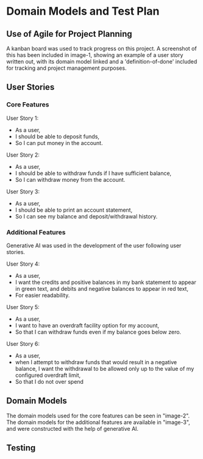 # Domain Models and Test Plan

## Use of Agile for Project Planning

A kanban board was used to track progress on this project. A screenshot of this has been included in image-1, showing an example of a user story written out, with its domain model linked and a 'definition-of-done' included for tracking and project management purposes.

## User Stories

### Core Features

User Story 1:

- As a user,
- I should be able to deposit funds,
- So I can put money in the account.

User Story 2:

- As a user,
- I should be able to withdraw funds if I have sufficient balance,
- So I can withdraw money from the account.

User Story 3:

- As a user,
- I should be able to print an account statement,
- So I can see my balance and deposit/withdrawal history.

### Additional Features

Generative AI was used in the development of the user following user stories.

User Story 4:

- As a user,
- I want the credits and positive balances in my bank statement to appear in green text, and debits and negative balances to appear in red text,
- For easier readability.

User Story 5:

- As a user,
- I want to have an overdraft facility option for my account,
- So that I can withdraw funds even if my balance goes below zero.

User Story 6:

- As a user,
- when I attempt to withdraw funds that would result in a negative balance, I want the withdrawal to be allowed only up to the value of my configured overdraft limit,
- So that I do not over spend

## Domain Models

The domain models used for the core features can be seen in "image-2". The domain models for the additional features are available in "image-3", and were constructed with the help of generative AI.

## Testing
